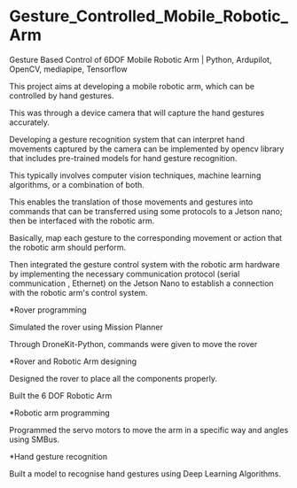 # Gesture_Controlled_Mobile_Robotic_Arm
Gesture Based Control of 6DOF Mobile Robotic Arm | Python, Ardupilot, OpenCV, mediapipe, Tensorflow

This project aims at developing a mobile robotic arm, which can be controlled by hand gestures.

This was through a device camera that will capture the hand gestures accurately.

Developing a gesture recognition system that can interpret hand movements captured by the camera can be implemented by opencv library that includes pre-trained models for hand gesture recognition.

This typically involves computer vision techniques, machine learning algorithms, or a combination of both.

This enables the translation of those movements and gestures into commands that can be transferred using some protocols to a Jetson nano; then be interfaced with the robotic arm.

Basically, map each gesture to the corresponding movement or action that the robotic arm should perform.

Then integrated the gesture control system with the robotic arm hardware by implementing the necessary communication protocol (serial communication , Ethernet) on the Jetson Nano to establish a connection with the robotic arm's control system.

*Rover programming

Simulated the rover using Mission Planner

Through DroneKit-Python, commands were given to move the rover

*Rover and Robotic Arm designing

Designed the rover to place all the components properly.

Built the 6 DOF Robotic Arm

*Robotic arm programming

Programmed the servo motors to move the arm in a specific way and angles using SMBus.

*Hand gesture recognition

Built a model to recognise hand gestures using Deep Learning Algorithms.
